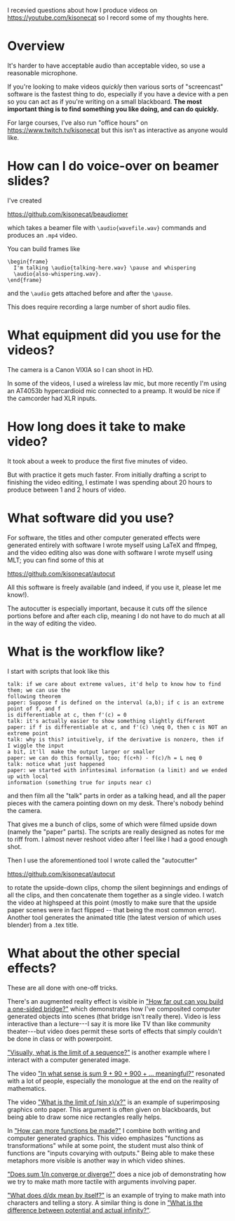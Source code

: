 I recevied questions about how I produce videos on
https://youtube.com/kisonecat so I record some of my thoughts here.

# Overview

It's harder to have acceptable audio than acceptable video, so use a
reasonable microphone.

If you're looking to make videos *quickly* then various sorts of
"screencast" software is the fastest thing to do, especially if you
have a device with a pen so you can act as if you're writing on a
small blackboard.  **The most important thing is to find something you
like doing, and can do quickly.**

For large courses, I've also run "office hours" on
https://www.twitch.tv/kisonecat but this isn't as interactive as
anyone would like.

# How can I do voice-over on beamer slides?

I've created

  https://github.com/kisonecat/beaudiomer

which takes a beamer file with `\audio{wavefile.wav}` commands and
produces an `.mp4` video.

You can build frames like

```
\begin{frame}
  I'm talking \audio{talking-here.wav} \pause and whispering
  \audio{also-whispering.wav}.
\end{frame}
```

and the `\audio` gets attached before and after the `\pause`.

This does require recording a large number of short audio files.

# What equipment did you use for the videos?

The camera is a Canon VIXIA so I can shoot in HD.

In some of the videos, I used a wireless lav mic, but more recently
I'm using an AT4053b hypercardioid mic connected to a preamp. It would
be nice if the camcorder had XLR inputs.

# How long does it take to make video?

It took about a week to produce the first five minutes of video.

But with practice it gets much faster.  From initially drafting a
script to finishing the video editing, I estimate I was spending about
20 hours to produce between 1 and 2 hours of video.

# What software did you use?

For software, the titles and other computer generated effects were
generated entirely with software I wrote myself using LaTeX and
ffmpeg, and the video editing also was done with software I wrote
myself using MLT; you can find some of this at

  https://github.com/kisonecat/autocut

All this software is freely available (and indeed, if you use it,
please let me know!).

The autocutter is especially important, because it cuts off the
silence portions before and after each clip, meaning I do not have to
do much at all in the way of editing the video.

# What is the workflow like?

I start with scripts that look like this

```
talk: if we care about extreme values, it'd help to know how to find them; we can use the
following theorem
paper: Suppose f is defined on the interval (a,b); if c is an extreme point of f, and f
is differentiable at c, then f'(c) = 0
talk: it's actually easier to show something slightly different
paper: if f is differentiable at c, and f'(c) \neq 0, then c is NOT an extreme point
talk: why is this? intuitively, if the derivative is nonzero, then if I wiggle the input
a bit, it'll  make the output larger or smaller
paper: we can do this formally, too; f(c+h) - f(c)/h = L neq 0
talk: notice what just happened
paper: we started with infintesimal information (a limit) and we ended up with local
information (something true for inputs near c)
```

and then film all the "talk" parts in order as a talking head, and all
the paper pieces with the camera pointing down on my desk.  There's
nobody behind the camera.

That gives me a bunch of clips, some of which were filmed upside down
(namely the "paper" parts).  The scripts are really designed as notes
for me to riff from.  I almost never reshoot video after I feel like I
had a good enough shot.

Then I use the aforementioned tool I wrote called the "autocutter"

   https://github.com/kisonecat/autocut

to rotate the upside-down clips, chomp the silent beginnings and
endings of all the clips, and then concatenate them together as a
single video.  I watch the video at highspeed at this point (mostly to
make sure that the upside paper scenes were in fact flipped -- that
being the most common error).  Another tool generates the animated
title (the latest version of which uses blender) from a .tex title.

# What about the other special effects?

These are all done with one-off tricks.

There's an augmented reality effect is visible in ["How far out can you
build a one-sided bridge?"](http://youtu.be/BjmypdFCl-Q?t=10m20s) 
which demonstrates how I've composited computer generated objects into
scenes (that bridge isn't really there). Video is less interactive
than a lecture---I say it is more like TV than like community
theater---but video does permit these sorts of effects that simply
couldn't be done in class or with powerpoint.

["Visually, what is the limit of a sequence?"](http://youtu.be/0UCRZAsIkXM?t=38s)
is another example where I interact with a computer generated image.

The video ["In what sense is sum 9 + 90 + 900 + ... meaningful?"](http://youtu.be/4OaNH1OsqUc?t=8m50s)
resonated with a lot of people, especially the monologue at the end on
the reality of mathematics.

The video ["What is the limit of (sin x)/x?"](http://youtu.be/otW6HcxrRlY?t=2m4s)
is an example of superimposing graphics onto paper.  This argument is
often given on blackboards, but being able to draw some nice rectangles
really helps.

In ["How can more functions be made?"](http://youtu.be/nEqCaj3hBKU?t=2m4s)
I combine both writing and computer generated graphics.  This video
emphasizes "functions as transformations" while at some point, the
student must also think of functions are "inputs covarying with
outputs."  Being able to make these metaphors more visible is another
way in which video shines.

["Does sum 1/n converge or diverge?"](http://youtu.be/_Ui5_-lIK34?t=3m8s)
does a nice job of demonstrating how we try to make math more tactile
with arguments involving paper.

["What does d/dx mean by itself?"](http://youtu.be/wouMgDxvMSY?t=50s)
is an example of trying to make math into characters and telling a
story. A similar thing is done in ["What is the difference between
potential and actual infinity?"](http://youtu.be/rNBoGy19lHc).
